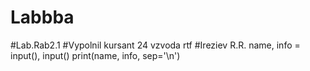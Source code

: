 # Labbba
#Lab.Rab2.1
#Vypolnil kursant 24 vzvoda rtf
#Ireziev R.R.
name, info = input(), input()
print(name, info, sep='\n')
